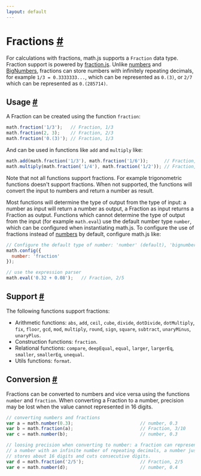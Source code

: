 ```yaml
---
layout: default
---
```


<h1 id="fractions">Fractions <a href="#fractions" title="Permalink">#</a></h1>

For calculations with fractions, math.js supports a `Fraction` data type. 
Fraction support is powered by [fraction.js](https://github.com/infusion/Fraction.js).
Unlike [numbers](numbers.html) and [BigNumbers](./bignumbers.html), fractions can 
store numbers with infinitely repeating decimals, for example `1/3 = 0.3333333...`, 
which can be represented as `0.(3)`, or `2/7` which can be represented as `0.(285714)`.


<h2 id="usage">Usage <a href="#usage" title="Permalink">#</a></h2>

A Fraction can be created using the function `fraction`:

```js
math.fraction('1/3');   // Fraction, 1/3
math.fraction(2, 3);    // Fraction, 2/3
math.fraction('0.(3)'); // Fraction, 1/3
```

And can be used in functions like `add` and `multiply` like:

```js
math.add(math.fraction('1/3'), math.fraction('1/6'));      // Fraction, 1/2
math.multiply(math.fraction('1/4'), math.fraction('1/2')); // Fraction, 1/8
```

Note that not all functions support fractions. For example trigonometric 
functions doesn't support fractions. When not supported, the functions
will convert the input to numbers and return a number as result.

Most functions will determine the type of output from the type of input:
a number as input will return a number as output, a Fraction as input returns
a Fraction as output. Functions which cannot determine the type of output
from the input (for example `math.eval`) use the default number type `number`,
which can be configured when instantiating math.js. To configure the use of
fractions instead of [numbers](numbers.html) by default, configure math.js like:

```js
// Configure the default type of number: 'number' (default), 'bignumber', or 'fraction'
math.config({
  number: 'fraction' 
});

// use the expression parser
math.eval('0.32 + 0.08');   // Fraction, 2/5
```

<h2 id="support">Support <a href="#support" title="Permalink">#</a></h2>

The following functions support fractions:

- Arithmetic functions: `abs`, `add`, `ceil`, `cube`, `divide`, `dotDivide`, `dotMultiply`, `fix`, `floor`, `gcd`, `mod`, `multiply`, `round`, `sign`, `square`, `subtract`, `unaryMinus`, `unaryPlus`.
- Construction functions: `fraction`.
- Relational functions: `compare`, `deepEqual`, `equal`, `larger`, `largerEq`, `smaller`, `smallerEq`, `unequal`.
- Utils functions: `format`.


<h2 id="conversion">Conversion <a href="#conversion" title="Permalink">#</a></h2>

Fractions can be converted to numbers and vice versa using the functions
`number` and `fraction`. When converting a Fraction to a number, precision
may be lost when the value cannot represented in 16 digits. 

```js
// converting numbers and fractions
var a = math.number(0.3);                         // number, 0.3
var b = math.fraction(a);                         // Fraction, 3/10
var c = math.number(b);                           // number, 0.3

// loosing precision when converting to number: a fraction can represent
// a number with an infinite number of repeating decimals, a number just
// stores about 16 digits and cuts consecutive digits.
var d = math.fraction('2/5');                     // Fraction, 2/5
var e = math.number(d);                           // number, 0.4
```
